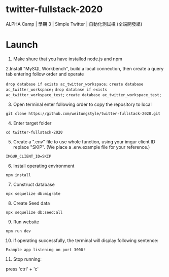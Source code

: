 # twitter-fullstack-2020

ALPHA Camp | 學期 3 | Simple Twitter | 自動化測試檔 (全端開發組)

# Launch

1. Make shure that you have installed node.js and npm

2.Install "MySQL Workbench", build a local connection, then create a query tab entering follow order and operate

`drop database if exists ac_twitter_workspace;`
`create database ac_twitter_workspace;`
`drop database if exists ac_twitter_workspace_test;`
`create database ac_twitter_workspace_test;`

3. Open terminal enter following order to copy the repository to local

`git clone https://github.com/weitungstyle/twitter-fullstack-2020.git`

4. Enter target folder

`cd twitter-fullstack-2020`

5. Create a ".env" file to use whole function, using your imgur client ID replace "SKIP". (We place a .env.example file for your reference.)

`IMGUR_CLIENT_ID=SKIP`

6. Install operating environment

`npm install`

7. Construct database

`npx sequelize db:migrate`

8. Create Seed data

`npx sequelize db:seed:all`

9. Run website

`npm run dev`

10. if operating successfully, the terminal will display following sentence:

`Example app listening on port 3000!`

11. Stop running:

press 'ctrl' + 'c'
